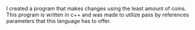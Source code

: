 I created a program that makes changes using the least amount of coins. This program is written in c++ and was made to utilize pass by references parameters that this language has to offer.